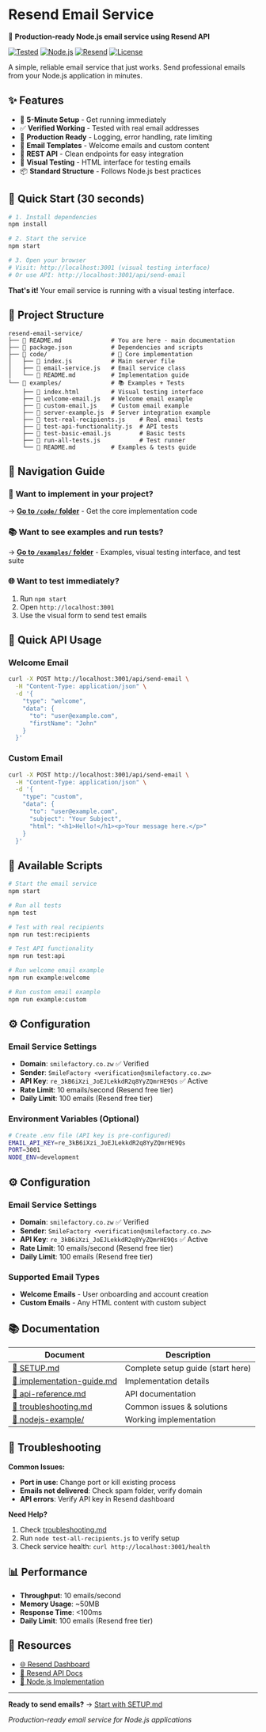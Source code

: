 # Resend Email Service

🚀 **Production-ready Node.js email service using Resend API**

[![Tested](https://img.shields.io/badge/Tested-✅%204%2F4%20emails%20sent-green)](examples/test-real-recipients.js)
[![Node.js](https://img.shields.io/badge/Node.js-16%2B-green)](https://nodejs.org/)
[![Resend](https://img.shields.io/badge/Resend-API%20v1-blue)](https://resend.com/)
[![License](https://img.shields.io/badge/License-MIT-blue)](#)

A simple, reliable email service that just works. Send professional emails from your Node.js application in minutes.

## ✨ Features

- 🎯 **5-Minute Setup** - Get running immediately
- ✅ **Verified Working** - Tested with real email addresses
- 🚀 **Production Ready** - Logging, error handling, rate limiting
- 📧 **Email Templates** - Welcome emails and custom content
- 🔧 **REST API** - Clean endpoints for easy integration
- 🧪 **Visual Testing** - HTML interface for testing emails
- 📦 **Standard Structure** - Follows Node.js best practices

## 🚀 Quick Start (30 seconds)

```bash
# 1. Install dependencies
npm install

# 2. Start the service
npm start

# 3. Open your browser
# Visit: http://localhost:3001 (visual testing interface)
# Or use API: http://localhost:3001/api/send-email
```

**That's it!** Your email service is running with a visual testing interface.

## 📁 Project Structure

```
resend-email-service/
├── 📄 README.md              # You are here - main documentation
├── 📄 package.json           # Dependencies and scripts
├── 📁 code/                  # 🔧 Core implementation
│   ├── 📄 index.js           # Main server file
│   ├── 📄 email-service.js   # Email service class
│   └── 📄 README.md          # Implementation guide
└── 📁 examples/              # 📚 Examples + Tests
    ├── 📄 index.html         # Visual testing interface
    ├── 📄 welcome-email.js   # Welcome email example
    ├── 📄 custom-email.js    # Custom email example
    ├── 📄 server-example.js  # Server integration example
    ├── 📄 test-real-recipients.js    # Real email tests
    ├── 📄 test-api-functionality.js  # API tests
    ├── 📄 test-basic-email.js        # Basic tests
    ├── 📄 run-all-tests.js           # Test runner
    └── 📄 README.md          # Examples & tests guide
```

## 🎯 Navigation Guide

### 🔧 **Want to implement in your project?**
→ **[Go to `/code/` folder](./code/)** - Get the core implementation code

### 📚 **Want to see examples and run tests?**
→ **[Go to `/examples/` folder](./examples/)** - Examples, visual testing interface, and test suite

### 🌐 **Want to test immediately?**
1. Run `npm start`
2. Open `http://localhost:3001`
3. Use the visual form to send test emails

## 📧 Quick API Usage

### Welcome Email
```bash
curl -X POST http://localhost:3001/api/send-email \
  -H "Content-Type: application/json" \
  -d '{
    "type": "welcome",
    "data": {
      "to": "user@example.com",
      "firstName": "John"
    }
  }'
```

### Custom Email
```bash
curl -X POST http://localhost:3001/api/send-email \
  -H "Content-Type: application/json" \
  -d '{
    "type": "custom",
    "data": {
      "to": "user@example.com",
      "subject": "Your Subject",
      "html": "<h1>Hello!</h1><p>Your message here.</p>"
    }
  }'
```

## 🧪 Available Scripts

```bash
# Start the email service
npm start

# Run all tests
npm test

# Test with real recipients
npm run test:recipients

# Test API functionality
npm run test:api

# Run welcome email example
npm run example:welcome

# Run custom email example
npm run example:custom
```

## ⚙️ Configuration

### Email Service Settings
- **Domain**: `smilefactory.co.zw` ✅ Verified
- **Sender**: `SmileFactory <verification@smilefactory.co.zw>`
- **API Key**: `re_3kB6iXzi_JoEJLekkdR2q8YyZQmrHE9Qs` ✅ Active
- **Rate Limit**: 10 emails/second (Resend free tier)
- **Daily Limit**: 100 emails (Resend free tier)

### Environment Variables (Optional)
```bash
# Create .env file (API key is pre-configured)
EMAIL_API_KEY=re_3kB6iXzi_JoEJLekkdR2q8YyZQmrHE9Qs
PORT=3001
NODE_ENV=development
```

## ⚙️ Configuration

### Email Service Settings
- **Domain**: `smilefactory.co.zw` ✅ Verified
- **Sender**: `SmileFactory <verification@smilefactory.co.zw>`
- **API Key**: `re_3kB6iXzi_JoEJLekkdR2q8YyZQmrHE9Qs` ✅ Active
- **Rate Limit**: 10 emails/second (Resend free tier)
- **Daily Limit**: 100 emails (Resend free tier)

### Supported Email Types
- **Welcome Emails** - User onboarding and account creation
- **Custom Emails** - Any HTML content with custom subject

## 📚 Documentation

| Document | Description |
|----------|-------------|
| [📄 SETUP.md](./SETUP.md) | Complete setup guide (start here) |
| [📄 implementation-guide.md](./implementation-guide.md) | Implementation details |
| [📄 api-reference.md](./api-reference.md) | API documentation |
| [📄 troubleshooting.md](./troubleshooting.md) | Common issues & solutions |
| [📁 nodejs-example/](./nodejs-example/) | Working implementation |

## 🚨 Troubleshooting

**Common Issues:**
- **Port in use**: Change port or kill existing process
- **Emails not delivered**: Check spam folder, verify domain
- **API errors**: Verify API key in Resend dashboard

**Need Help?**
1. Check [troubleshooting.md](./troubleshooting.md)
2. Run `node test-all-recipients.js` to verify setup
3. Check service health: `curl http://localhost:3001/health`

## 📊 Performance

- **Throughput**: 10 emails/second
- **Memory Usage**: ~50MB
- **Response Time**: <100ms
- **Daily Limit**: 100 emails (Resend free tier)

## 🔗 Resources

- [🌐 Resend Dashboard](https://resend.com/dashboard)
- [📖 Resend API Docs](https://resend.com/docs)
- [🚀 Node.js Implementation](./nodejs-example/)

---

**Ready to send emails?** → [Start with SETUP.md](./SETUP.md)

*Production-ready email service for Node.js applications*
